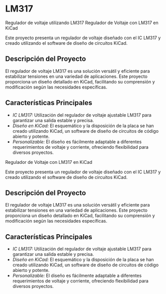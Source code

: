 # LM317
Regulador de voltaje utilizando  LM317
Regulador de Voltaje con LM317 en KiCad

Este proyecto presenta un regulador de voltaje diseñado con el IC LM317 y creado utilizando el software de diseño de circuitos KiCad.

## Descripción del Proyecto

El regulador de voltaje LM317 es una solución versátil y eficiente para estabilizar tensiones en una variedad de aplicaciones. Este proyecto proporciona un diseño detallado en KiCad, facilitando su comprensión y modificación según las necesidades específicas.

## Características Principales

- *IC LM317:* Utilización del regulador de voltaje ajustable LM317 para garantizar una salida estable y precisa.
- *Diseño en KiCad:* El esquemático y la disposición de la placa se han creado utilizando KiCad, un software de diseño de circuitos de código abierto y potente.
- *Personalizable:* El diseño es fácilmente adaptable a diferentes requerimientos de voltaje y corriente, ofreciendo flexibilidad para diversos proyectos.

Regulador de Voltaje con LM317 en KiCad

Este proyecto presenta un regulador de voltaje diseñado con el IC LM317 y creado utilizando el software de diseño de circuitos KiCad.

## Descripción del Proyecto

El regulador de voltaje LM317 es una solución versátil y eficiente para estabilizar tensiones en una variedad de aplicaciones. Este proyecto proporciona un diseño detallado en KiCad, facilitando su comprensión y modificación según las necesidades específicas.

## Características Principales

- *IC LM317:* Utilización del regulador de voltaje ajustable LM317 para garantizar una salida estable y precisa.
- *Diseño en KiCad:* El esquemático y la disposición de la placa se han creado utilizando KiCad, un software de diseño de circuitos de código abierto y potente.
- *Personalizable:* El diseño es fácilmente adaptable a diferentes requerimientos de voltaje y corriente, ofreciendo flexibilidad para diversos proyectos.

